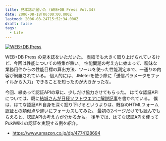 ```yaml
---
title: 見本誌が届いた (WEB+DB Press Vol.34)
date: 2006-08-18T00:00:00.000Z
lastmod: 2006-08-24T15:52:34.000Z
draft: false
tags:
  - Life
---
```


[![WEB+DB Press](https://farm1.staticflickr.com/83/221041094_f2256b1088.jpg "WEB+DB Press")](http://www.flickr.com/photos/machu/221041094/)

WEB+DB Press の見本誌をいただいた。 表紙でも大きく取り上げられているけど、今回は性能についての特集が熱い。 性能問題の考え方に始まって、曖昧な業務用件からの性能目標の算出方法、ツールを使った性能測定まで、一通りの内容が網羅されている。 個人的には、JMeterを使う際に「送信パラメータをファイルから入力」できることを知ったのが大きかったな。

今回、縁あって認証APIの章に、少しだけ協力させてもらった。 はてな認証APIについては、既に[結城さんが日経ソフトウエアに解説記事](http://d.hatena.ne.jp/hyuki/20060624)を書かれている。 僕は、はてな認証API自身を深く掘り下げるというよりは、既存のHTMLフォーム認証との類似点や違いにフォーカスしてみた。 最初の2ページだけでも読んでもらえると、認証APIの考え方が分かるかも。 後半では、はてな認証APIを使って PukiWiki の認証を実現する例を紹介。

* <https://www.amazon.co.jp/dp/4774128694>
